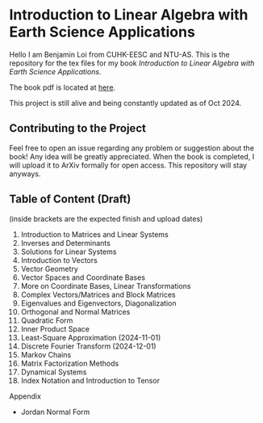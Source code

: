 <h1>Introduction to Linear Algebra with Earth Science Applications</h1>

Hello I am Benjamin Loi from CUHK-EESC and NTU-AS. This is the repository for the tex files for my book <em>Introduction to Linear Algebra with Earth Science Applications</em>.

The book pdf is located at [here](Linear_Algebra_Notes_New.pdf).

This project is still alive and being constantly updated as of Oct 2024.

<h2>Contributing to the Project</h2>

Feel free to open an issue regarding any problem or suggestion about the book! Any idea will be greatly appreciated.
When the book is completed, I will upload it to ArXiv formally for open access. This repository will stay anyways.

<h2>Table of Content (Draft)</h2>

(inside brackets are the expected finish and upload dates)
1. Introduction to Matrices and Linear Systems
2. Inverses and Determinants
3. Solutions for Linear Systems
4. Introduction to Vectors
5. Vector Geometry
6. Vector Spaces and Coordinate Bases
7. More on Coordinate Bases, Linear Transformations
8. Complex Vectors/Matrices and Block Matrices
9. Eigenvalues and Eigenvectors, Diagonalization
10. Orthogonal and Normal Matrices
11. Quadratic Form
12. Inner Product Space
13. Least-Square Approximation (2024-11-01)
14. Discrete Fourier Transform (2024-12-01)
15. Markov Chains
16. Matrix Factorization Methods
17. Dynamical Systems
18. Index Notation and Introduction to Tensor

Appendix
- Jordan Normal Form
